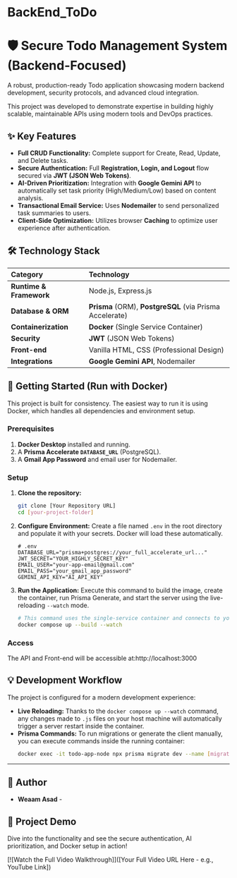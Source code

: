 # BackEnd_ToDo
# 🛡️ Secure Todo Management System (Backend-Focused)

A robust, production-ready Todo application showcasing modern backend development, security protocols, and advanced cloud integration.

This project was developed to demonstrate expertise in building highly scalable, maintainable APIs using modern tools and DevOps practices.

## ✨ Key Features

* **Full CRUD Functionality:** Complete support for Create, Read, Update, and Delete tasks.
* **Secure Authentication:** Full **Registration, Login, and Logout** flow secured via **JWT (JSON Web Tokens)**.
* **AI-Driven Prioritization:** Integration with **Google Gemini API** to automatically set task priority (High/Medium/Low) based on content analysis.
* **Transactional Email Service:** Uses **Nodemailer** to send personalized task summaries to users.
* **Client-Side Optimization:** Utilizes browser **Caching** to optimize user experience after authentication.

## 🛠️ Technology Stack

| Category | Technology |
| :--- | :--- |
| **Runtime & Framework** | Node.js, Express.js |
| **Database & ORM** | **Prisma** (ORM), **PostgreSQL** (via Prisma Accelerate) |
| **Containerization** | **Docker** (Single Service Container) |
| **Security** | **JWT** (JSON Web Tokens) |
| **Front-end** | Vanilla HTML, CSS (Professional Design) |
| **Integrations** | **Google Gemini API**, Nodemailer |

## 🚀 Getting Started (Run with Docker)

This project is built for consistency. The easiest way to run it is using Docker, which handles all dependencies and environment setup.

### Prerequisites

1.  **Docker Desktop** installed and running.
2.  A **Prisma Accelerate `DATABASE_URL`** (PostgreSQL).
3.  A **Gmail App Password** and email user for Nodemailer.

### Setup

1.  **Clone the repository:**
    ```bash
    git clone [Your Repository URL]
    cd [your-project-folder]
    ```

2.  **Configure Environment:**
    Create a file named `.env` in the root directory and populate it with your secrets. Docker will load these automatically.

    ```env
    # .env
    DATABASE_URL="prisma+postgres://your_full_accelerate_url..." 
    JWT_SECRET="YOUR_HIGHLY_SECRET_KEY"
    EMAIL_USER="your-app-email@gmail.com"
    EMAIL_PASS="your_gmail_app_password"
    GEMINI_API_KEY="AI_API_KEY"
    ```

3.  **Run the Application:**
    Execute this command to build the image, create the container, run Prisma Generate, and start the server using the live-reloading `--watch` mode.

    ```bash
    # This command uses the single-service container and connects to your cloud DB.
    docker compose up --build --watch
    ```

### Access

The API and Front-end will be accessible at:http://localhost:3000

## 💡 Development Workflow

The project is configured for a modern development experience:

* **Live Reloading:** Thanks to the `docker compose up --watch` command, any changes made to `.js` files on your host machine will automatically trigger a server restart inside the container.
* **Prisma Commands:** To run migrations or generate the client manually, you can execute commands inside the running container:
    ```bash
    docker exec -it todo-app-node npx prisma migrate dev --name [migration_name]
    ```

---

## 👤 Author

* **Weaam Asad** -

## 🎥 Project Demo

Dive into the functionality and see the secure authentication, AI prioritization, and Docker setup in action!

[![Watch the Full Video Walkthrough]]([Your Full Video URL Here - e.g., YouTube Link])

